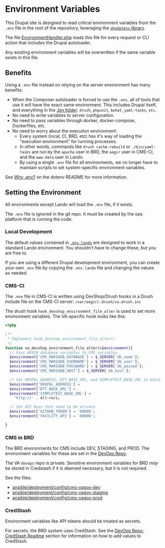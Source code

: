 # Environment Variables

This Drupal site is designed to read critical environment variables from the `.env` file in the root of the repository,
leveraging the [`phpdotenv` library](https://github.com/vlucas/phpdotenv).

The file [EnvironmentHandler.php](../scripts/composer/EnvironmentHandler.php) loads this file for every request or CLI 
action that includes the Drupal autoloader. 

Any existing environment variables will be overwritten if the same variable exists in this file.

## Benefits

Using a `.env` file instead on relying on the server environment has many benefits: 
 
 - When the Composer autoloader is forced to use the `.env`, all of tools that use it will have the exact
   same environment. This includes Drupal itself, and everything in the [.bin folder](../bin): `drush`, `phpunit`, `behat`, `yaml-tasks`, `etc`.
 - No need to write variables to server configuration.
 - No need to pass variables through docker, docker-compose, Dockerfiles, etc.
 - No need to worry about the execution environment: 
   - Every system (local, CI, BRD, etc) has it's way of loading the "execution environment" for running processes. 
   - In other words, commands like `drush cache-rebuild` or `./bin/yaml-tasks` are run by the `apache` user in BRD,
     the `aegir` user in CMS-CI, and the `www-data` user in Lando.
   - By using a single `.env` file for all environments, we no longer have to maintain scripts to set system-specific
     environment variables. 
 
See [Why .env?](https://github.com/vlucas/phpdotenv#why-env) on the dotenv README for more information.

## Setting the Environment

All environments except Lando will load the `.env` file, if it exists.
 
The `.env` file is ignored in the git repo. It must be created by the ops platform that is running the code.

### Local Development

The default values contained in [`.env.lando`](../.env.lando) are designed to work in a standard Lando environment. You
shouldn't have to change these, but you are free to.

If you are using a different Drupal development environment, you can create your own `.env` file by copying the `.env.lando`
file and changing the values as needed.

### CMS-CI

The `.env` file in CMS-CI is written using DevShop/Drush hooks in a Drush include file on the CMS-CI server: `/var/aegir/.drush/va.drush.inc`

The drush hook `hook_devshop_environment_file_alter` is used to set more environment variables. The VA-specific hook
looks like this:

```php
<?php

/**
 * Implement hook_devshop_environment_file_alter()
 */
function va_devshop_environment_file_alter(&$environment){
  // Pass AEGIR database variables to CMS variables.  
  $environment['CMS_MARIADB_DATABASE'] = $_SERVER['db_name'];
  $environment['CMS_MARIADB_USERNAME'] = $_SERVER['db_user'];
  $environment['CMS_MARIADB_PASSWORD'] = $_SERVER['db_passwd'];
  $environment['CMS_MARIADB_HOST'] = $_SERVER['db_host'];

  // Set DRUPAL_ADDRESS, DTT_BASE_URL, and SIMPLETEST_BASE_URL to match the site's URL. 
  $environment['DRUPAL_ADDRESS'] =
  $environment['DTT_BASE_URL'] =
  $environment['SIMPLETEST_BASE_URL'] =
    'http://' . d()->uri;

  // Set API keys that need to be private
  $environment['GITHUB_TOKEN'] = '00000';
  $environment['FACILITY_API'] = '00000';

}

```

### CMS in BRD

The BRD environments for CMS include DEV, STAGING, and PROD. The environment variables for these are set in the [DevOps Repo](https://github.com/department-of-veterans-affairs/devops/tree/master/ansible/deployment/config).

The VA `devops` repo is private. Sensitive environment variables for BRD *may* be stored in Credstash if it is deemed 
necessary, but it is not required.

See the files:
 - [ansible/deployment/config/cms-vagov-dev](https://github.com/department-of-veterans-affairs/devops/blob/master/ansible/deployment/config/cms-vagov-dev.yml#L125) 
 - [ansible/deployment/config/cms-vagov-staging](https://github.com/department-of-veterans-affairs/devops/blob/master/ansible/deployment/config/cms-vagov-staging.yml#L125) 
 - [ansible/deployment/config/cms-vagov-prod](https://github.com/department-of-veterans-affairs/devops/blob/master/ansible/deployment/config/cms-vagov-prod.yml#L125) 
 


### CredStash

Environment variables like API tokens should be treated as secrets.

For secrets, the BRD system uses CredStash. See the [DevOps Repo: CredStash Readme](https://github.com/department-of-veterans-affairs/devops/blob/fef2340e5891c5aef6f7ed23af4d5a6f56711468/ansible/README.md#credstash) section for information on how to add 
values to CredStash. 
